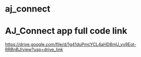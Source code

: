 # aj_connect

# AJ_Connect app full code link
https://drive.google.com/file/d/1g41duPmcYCL4aHD8mU_yv9Eot-RRBnBJ/view?usp=drive_link
